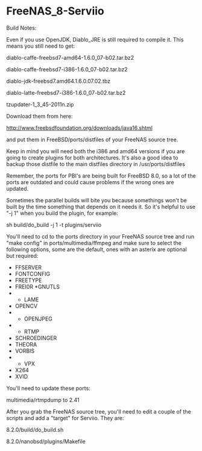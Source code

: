 FreeNAS_8-Serviio
=====================

Build Notes:

Even if you use OpenJDK, Diablo_JRE is still required to compile it.
This means you still need to get:

diablo-caffe-freebsd7-amd64-1.6.0_07-b02.tar.bz2

diablo-caffe-freebsd7-i386-1.6.0_07-b02.tar.bz2

diablo-jdk-freebsd7.amd64.1.6.0.07.02.tbz

diablo-latte-freebsd7-i386-1.6.0_07-b02.tar.bz2

tzupdater-1_3_45-2011n.zip

Download them from here:

http://www.freebsdfoundation.org/downloads/java16.shtml

and put them in FreeBSD/ports/distfiles of your FreeNAS source tree.

Keep in mind you will need both the i386 and amd64 versions
if you are going to create plugins for both architectures.
It's also a good idea to backup those distfile to the main distfiles
directory in /usr/ports/distfiles

Remember, the ports for PBI's are being built for FreeBSD 8.0,
so a lot of the ports are outdated and could cause problems if the
wrong ones are updated.

Sometimes the parallel builds will bite you because somethings won't
be built by the time something that depends on it needs it. So it's
helpful to use "-j 1" when you build the plugin, for example:

sh build/do_build -j 1 -t plugins/serviio

You'll need to cd to the ports directory in your FreeNAS source tree
and run "make config" in ports/multimedia/ffmpeg and make sure to
select the following options, some are the default, ones with an
asterix are optional but required:

* FFSERVER
* FONTCONFIG
* FREETYPE
* FREI0R
*GNUTLS
* * LAME
* OPENCV
* * OPENJPEG
* * RTMP
* SCHROEDINGER
* THEORA
* VORBIS
* * VPX
* X264
* XVID

You'll need to update these ports:

multimedia/rtmpdump to 2.41


After you grab the FreeNAS source tree, you'll need to edit a
couple of the scripts and add a "target" for Serviio. They are:

8.2.0/build/do_build.sh

8.2.0/nanobsd/plugins/Makefile
